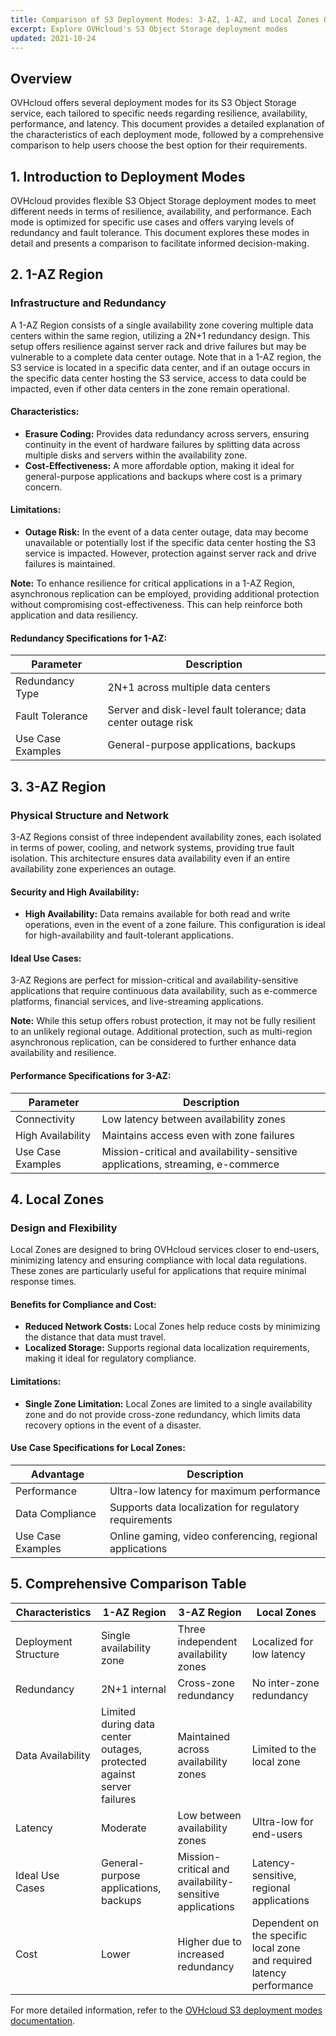 ```yaml
---
title: Comparison of S3 Deployment Modes: 3-AZ, 1-AZ, and Local Zones Overview  
excerpt: Explore OVHcloud's S3 Object Storage deployment modes  
updated: 2021-10-24  
---
```


## Overview

OVHcloud offers several deployment modes for its S3 Object Storage service, each tailored to specific needs regarding resilience, availability, performance, and latency. This document provides a detailed explanation of the characteristics of each deployment mode, followed by a comprehensive comparison to help users choose the best option for their requirements.

## 1. Introduction to Deployment Modes

OVHcloud provides flexible S3 Object Storage deployment modes to meet different needs in terms of resilience, availability, and performance. Each mode is optimized for specific use cases and offers varying levels of redundancy and fault tolerance. This document explores these modes in detail and presents a comparison to facilitate informed decision-making.

## 2. 1-AZ Region

### Infrastructure and Redundancy

A 1-AZ Region consists of a single availability zone covering multiple data centers within the same region, utilizing a 2N+1 redundancy design. This setup offers resilience against server rack and drive failures but may be vulnerable to a complete data center outage. Note that in a 1-AZ region, the S3 service is located in a specific data center, and if an outage occurs in the specific data center hosting the S3 service, access to data could be impacted, even if other data centers in the zone remain operational.

#### Characteristics:

- **Erasure Coding:** Provides data redundancy across servers, ensuring continuity in the event of hardware failures by splitting data across multiple disks and servers within the availability zone.
- **Cost-Effectiveness:** A more affordable option, making it ideal for general-purpose applications and backups where cost is a primary concern.

#### Limitations:

- **Outage Risk:** In the event of a data center outage, data may become unavailable or potentially lost if the specific data center hosting the S3 service is impacted. However, protection against server rack and drive failures is maintained.

**Note:** To enhance resilience for critical applications in a 1-AZ Region, asynchronous replication can be employed, providing additional protection without compromising cost-effectiveness. This can help reinforce both application and data resiliency.

#### Redundancy Specifications for 1-AZ:

| Parameter         | Description                                                               |
|-------------------|---------------------------------------------------------------------------|
| Redundancy Type   | 2N+1 across multiple data centers                                         |
| Fault Tolerance   | Server and disk-level fault tolerance; data center outage risk            |
| Use Case Examples | General-purpose applications, backups                                    |

## 3. 3-AZ Region

### Physical Structure and Network

3-AZ Regions consist of three independent availability zones, each isolated in terms of power, cooling, and network systems, providing true fault isolation. This architecture ensures data availability even if an entire availability zone experiences an outage.

#### Security and High Availability:

- **High Availability:** Data remains available for both read and write operations, even in the event of a zone failure. This configuration is ideal for high-availability and fault-tolerant applications.

#### Ideal Use Cases:

3-AZ Regions are perfect for mission-critical and availability-sensitive applications that require continuous data availability, such as e-commerce platforms, financial services, and live-streaming applications.

**Note:** While this setup offers robust protection, it may not be fully resilient to an unlikely regional outage. Additional protection, such as multi-region asynchronous replication, can be considered to further enhance data availability and resilience.

#### Performance Specifications for 3-AZ:

| Parameter         | Description                                                               |
|-------------------|---------------------------------------------------------------------------|
| Connectivity      | Low latency between availability zones                                    |
| High Availability | Maintains access even with zone failures                                  |
| Use Case Examples | Mission-critical and availability-sensitive applications, streaming, e-commerce |

## 4. Local Zones

### Design and Flexibility

Local Zones are designed to bring OVHcloud services closer to end-users, minimizing latency and ensuring compliance with local data regulations. These zones are particularly useful for applications that require minimal response times.

#### Benefits for Compliance and Cost:

- **Reduced Network Costs:** Local Zones help reduce costs by minimizing the distance that data must travel.
- **Localized Storage:** Supports regional data localization requirements, making it ideal for regulatory compliance.

#### Limitations:

- **Single Zone Limitation:** Local Zones are limited to a single availability zone and do not provide cross-zone redundancy, which limits data recovery options in the event of a disaster.

#### Use Case Specifications for Local Zones:

| Advantage        | Description                                           |
|------------------|-------------------------------------------------------|
| Performance      | Ultra-low latency for maximum performance             |
| Data Compliance  | Supports data localization for regulatory requirements|
| Use Case Examples| Online gaming, video conferencing, regional applications |

## 5. Comprehensive Comparison Table

| Characteristics        | 1-AZ Region                         | 3-AZ Region                     | Local Zones                              |
|------------------------|-------------------------------------|---------------------------------|------------------------------------------|
| Deployment Structure    | Single availability zone            | Three independent availability zones | Localized for low latency                |
| Redundancy             | 2N+1 internal                       | Cross-zone redundancy            | No inter-zone redundancy                 |
| Data Availability      | Limited during data center outages, protected against server failures | Maintained across availability zones | Limited to the local zone                |
| Latency               | Moderate                            | Low between availability zones   | Ultra-low for end-users                  |
| Ideal Use Cases        | General-purpose applications, backups | Mission-critical and availability-sensitive applications | Latency-sensitive, regional applications |
| Cost                   | Lower                               | Higher due to increased redundancy | Dependent on the specific local zone and required latency performance |

For more detailed information, refer to the [OVHcloud S3 deployment modes documentation](https://www.ovhcloud.com/en/).
